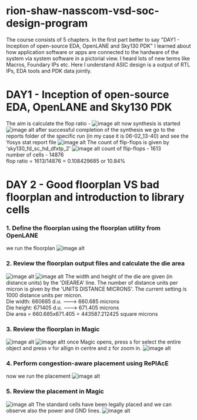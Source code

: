 # rion-shaw-nasscom-vsd-soc-design-program
The course consists of 5 chapters. In the first part better to say "DAY1 - Inception of open-source EDA, OpenLANE and Sky130 PDK" I learned about how application software or apps are connected to the hardware of the system via system software in a pictorial view. I heard lots of new terms like Macros, Foundary IPs etc. Here I understand ASIC design is a output of RTL IPs, EDA tools and PDK data jointly. 
# DAY1 - Inception of open-source EDA, OpenLANE and Sky130 PDK
The aim is calculate the flop ratio -
![image alt](https://github.com/Rionshaw/rion-shaw-nasscom-vsd-soc-design-program/blob/0d8db12d8863e95843c649e06470677b2d646a55/Screenshot%20from%202025-02-06%2019-11-09.png)
now synthesis is started
![image alt](https://github.com/Rionshaw/rion-shaw-nasscom-vsd-soc-design-program/blob/4c0255b7745d76fe0a57730ab852577c1589317c/Screenshot%20from%202025-02-06%2019-24-44.png)
after successful completion of the synthesis we go to the reports folder of the specific run (in my case it is 06-02_13-40) and see the Yosys stat report file 
![image alt](https://github.com/Rionshaw/rion-shaw-nasscom-vsd-soc-design-program/blob/9921efa62ed347648ad249ad095eb402c1deef19/Screenshot%20from%202025-02-06%2019-36-44.png)
The count of flip-flops is given by 'sky130_fd_sc_hd_dfxtp_2'
![image alt](https://github.com/Rionshaw/rion-shaw-nasscom-vsd-soc-design-program/blob/ce9332ca06e94433ab6b249540bf6f0fe9578a9f/Screenshot%20from%202025-02-06%2019-34-55.png)
count of flip-flops - 1613 <br>
number of cells - 14876 <br>
flop ratio = 1613/14876 = 0.108429685 or 10.84%
# DAY 2 - Good floorplan VS bad floorplan and introduction to library cells

### 1. Define the floorplan using the floorplan utility from OpenLANE
we run the floorplan
![image alt](https://github.com/Rionshaw/rion-shaw-nasscom-vsd-soc-design-program/blob/e17f58ad8d10afbd5358c077651d91fdf2e08333/Screenshot%20from%202025-02-06%2020-15-15.png)

### 2. Review the floorplan output files and calculate the die area
![image alt](https://github.com/Rionshaw/rion-shaw-nasscom-vsd-soc-design-program/blob/bce02997aa3ef5e1662ed201fb1fab188eda43ad/Screenshot%20from%202025-02-06%2020-22-50.png)
![image alt](https://github.com/Rionshaw/rion-shaw-nasscom-vsd-soc-design-program/blob/98c6d8ffc27016e02906493f9e8c792289e19abb/Screenshot%20from%202025-02-06%2020-22-28.png)
The width and height of the die are given (in distance units) by the 'DIEAREA' line. The number of distance units per micron is given by the 'UNITS DISTANCE MICRONS'. The current setting is 1000 distance units per micron. <br>
Die width: 660685 d.u. ---> 660.685 microns <br>
Die height: 671405 d.u. ---> 671.405 microns <br>
Die area = 660.685x671.405 = 443587.212425 square microns

### 3. Review the floorplan in Magic
![image alt](https://github.com/Rionshaw/rion-shaw-nasscom-vsd-soc-design-program/blob/9a716f0a1a43bb21452e949434aee09a837ce557/Screenshot%20from%202025-02-06%2020-35-08.png)
![image altt](https://github.com/Rionshaw/rion-shaw-nasscom-vsd-soc-design-program/blob/4ba0e5fb80482ee92d4bc3993e3f3a6574d35c18/Screenshot%20from%202025-02-06%2020-37-50.png)
once Magic opens, press s for select the entire object and press v for allign in centre and z for zoom in.
![image alt](https://github.com/Rionshaw/rion-shaw-nasscom-vsd-soc-design-program/blob/35fad4895c4c996758a0eb3582fbdb704c4f0911/Screenshot%20from%202025-02-06%2020-46-38.png)
### 4. Perform congestion-aware placement using RePlAcE
now we run the placement 
![image alt](https://github.com/Rionshaw/rion-shaw-nasscom-vsd-soc-design-program/blob/aff8885ade47a6f254cdb217d956a4eefc61d27a/Screenshot%20from%202025-02-06%2020-56-41.png)
### 5. Review the placement in Magic
![image alt](https://github.com/Rionshaw/rion-shaw-nasscom-vsd-soc-design-program/blob/58be598611d875a07c39018d1594e2d7f4d538be/Screenshot%20from%202025-02-06%2021-06-10.png)
The standard cells have been legally placed and we can observe also the power and GND lines.
![image alt](https://github.com/Rionshaw/rion-shaw-nasscom-vsd-soc-design-program/blob/1a6c6ab30d068be15b299592f97256669d35e1d6/Screenshot%20from%202025-02-06%2021-04-08.png)
